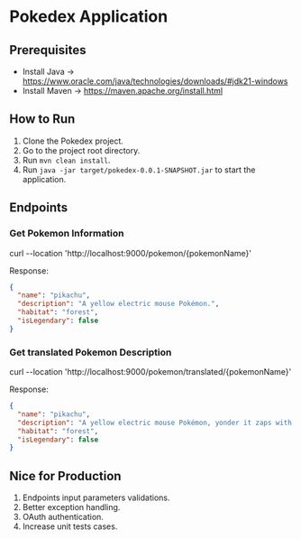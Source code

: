 # Pokedex Application

## Prerequisites
- Install Java -> https://www.oracle.com/java/technologies/downloads/#jdk21-windows
- Install Maven -> https://maven.apache.org/install.html

## How to Run
1. Clone the Pokedex project.
2. Go to the project root directory.
3. Run ```mvn clean install```.
4. Run ```java -jar target/pokedex-0.0.1-SNAPSHOT.jar``` to start the application.

## Endpoints

### Get Pokemon Information
curl --location 'http://localhost:9000/pokemon/{pokemonName}'

Response:
```json
{
  "name": "pikachu",
  "description": "A yellow electric mouse Pokémon.",
  "habitat": "forest",
  "isLegendary": false
}
```

### Get translated Pokemon Description
curl --location 'http://localhost:9000/pokemon/translated/{pokemonName}'

Response:
```json
{
  "name": "pikachu",
  "description": "A yellow electric mouse Pokémon, yonder it zaps with lightning.",
  "habitat": "forest",
  "isLegendary": false
}
```

## Nice for Production
1. Endpoints input parameters validations.
2. Better exception handling.
3. OAuth authentication.
4. Increase unit tests cases.
